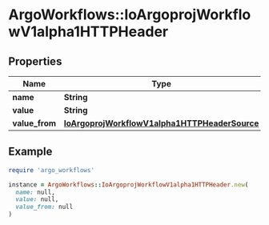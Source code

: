 # ArgoWorkflows::IoArgoprojWorkflowV1alpha1HTTPHeader

## Properties

| Name | Type | Description | Notes |
| ---- | ---- | ----------- | ----- |
| **name** | **String** |  |  |
| **value** | **String** |  | [optional] |
| **value_from** | [**IoArgoprojWorkflowV1alpha1HTTPHeaderSource**](IoArgoprojWorkflowV1alpha1HTTPHeaderSource.md) |  | [optional] |

## Example

```ruby
require 'argo_workflows'

instance = ArgoWorkflows::IoArgoprojWorkflowV1alpha1HTTPHeader.new(
  name: null,
  value: null,
  value_from: null
)
```

